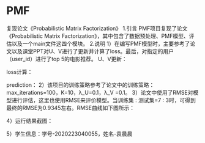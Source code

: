 # PMF
复现论文《Probabilistic Matrix Factorization》
1.引言
PMF项目复现了论文《Probabilistic Matrix Factorization》，其中包含了数据预处理、PMF模型、评估以及一个main文件这四个模块。
2.说明
1）在编写PMF模型时，主要参考了论文以及课堂PPT对U、V进行了更新并计算了loss。最后，对指定的用户（user_id）进行了top 5的电影推荐。
U、V更新：

loss计算：
 
prediction：
2）该项目的训练策略参考了论文中的训练策略：max_iterations=100，K=10，λ_U=0.1，λ_V =0.1。
3）论文中使用了RMSE对模型进行评估，这里也使用RMSE来评价模型。当训练集 : 测试集=7 : 3时，可得到最终的RMSE为0.9345左右。RMSE曲线如下图所示：
 
4）运行结果截图：
 
5）学生信息：学号-2020223040055，姓名-袁晨晨
